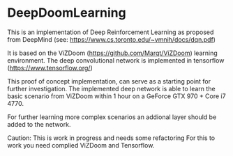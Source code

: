 # DeepDoomLearning

This is an implementation of Deep Reinforcement Learning as proposed from DeepMind 
(see: https://www.cs.toronto.edu/~vmnih/docs/dqn.pdf)

It is based on the ViZDoom (https://github.com/Marqt/ViZDoom) learning environment. The deep convolutional network is implemented in tensorflow (https://www.tensorflow.org/)

This proof of concept implementation, can serve as a starting point for further investigation. The implemented deep network is able to learn the basic scenario from ViZDoom within 1 hour on a GeForce GTX 970 + Core i7 4770.

For further learning more complex scenarios an addional layer should be added to the network.

Caution: This is work in progress and needs some refactoring For this to work you need complied ViZDoom and Tensorflow.
